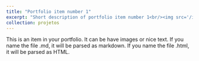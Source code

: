 ```yaml
---
title: "Portfolio item number 1"
excerpt: "Short description of portfolio item number 1<br/><img src='/images/500x300.png'>"
collection: projetos
---
```


This is an item in your portfolio. It can be have images or nice text. If you name the file .md, it will be parsed as markdown. If you name the file .html, it will be parsed as HTML. 
